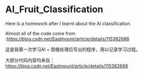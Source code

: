 # AI_Fruit_Classification


Here is a homework after I learnt about the AI classification.


Almost all of the code come from :https://blog.csdn.net/Eastmount/article/details/115382688





这是我第一次学习AI + 图像处理后写出的程序，用以记录学习过程。


大部分代码内容均来自：https://blog.csdn.net/Eastmount/article/details/115382688 
